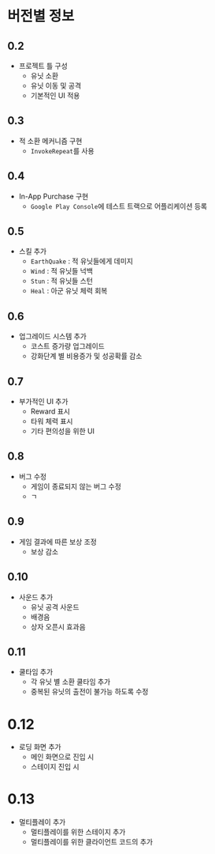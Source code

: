 # 버전별 정보

## 0.2  
* 프로젝트 틀 구성
  * 유닛 소환
  * 유닛 이동 및 공격
  * 기본적인 UI 적용

## 0.3 
* 적 소환 메커니즘 구현
  * `InvokeRepeat`를 사용

## 0.4 
* In-App Purchase 구현
  * `Google Play Console`에 테스트 트랙으로 어플리케이션 등록

## 0.5
* 스킬 추가
  * `EarthQuake` : 적 유닛들에게 데미지
  * `Wind` : 적 유닛들 넉백
  * `Stun` : 적 유닛들 스턴
  * `Heal` : 아군 유닛 체력 회복

## 0.6
* 업그레이드 시스템 추가
  * 코스트 증가량 업그레이드
  * 강화단계 별 비용증가 및 성공확률 감소

## 0.7 
* 부가적인 UI 추가
  * Reward 표시
  * 타워 체력 표시
  * 기타 편의성을 위한 UI

## 0.8  
* 버그 수정
  * 게임이 종료되지 않는 버그 수정
  * ㄱ

## 0.9 
* 게임 결과에 따른 보상 조정
  * 보상 감소

## 0.10  
* 사운드 추가
  * 유닛 공격 사운드
  * 배경음
  * 상자 오픈시 효과음

## 0.11 
* 쿨타임 추가 
  * 각 유닛 별 소환 쿨타임 추가
  * 중복된 유닛의 출전이 불가능 하도록 수정

# 0.12
* 로딩 화면 추가
  * 메인 화면으로 진입 시
  * 스테이지 진입 시

# 0.13
* 멀티플레이 추가
  * 멀티플레이를 위한 스테이지 추가
  * 멀티플레이를 위한 클라이언트 코드의 추가
